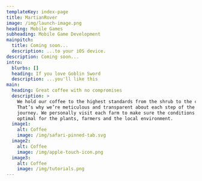 ```yaml
---
templateKey: index-page
title: MartianRover
image: /img/launch-image.png
heading: Mobile Games
subheading: Mobile Game Development
mainpitch:
  title: Coming soon...
  description: ...to your iOS device.
description: Coming soon...
intro:
  blurbs: []
  heading: If you love Goblin Sword
  description: ...you'll like this
main:
  heading: Great coffee with no compromises
  description: >
    We hold our coffee to the highest standards from the shrub to the cup.
    That’s why we’re meticulous and transparent about each step of the coffee’s
    journey. We personally visit each farm to make sure the conditions are
    optimal for the plants, farmers and the local environment.
  image1:
    alt: Coffee
    image: /img/safari-pinned-tab.svg
  image2:
    alt: Coffee
    image: /img/apple-touch-icon.png
  image3:
    alt: Coffee
    image: /img/tutorials.png
---
```


